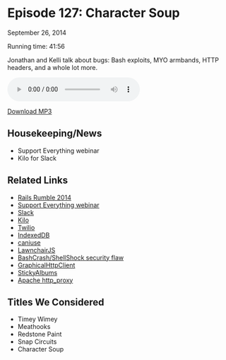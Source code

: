 Episode 127: Character Soup
====
September 26, 2014

Running time: 41:56

Jonathan and Kelli talk about bugs: Bash exploits, MYO armbands, HTTP headers, and a whole lot more.

<audio preload="auto" controls>
    <source src="https://s3.amazonaws.com/nitch/Episode_127_Character_Soup.mp3" type="audio/mpeg" />
    <source src="https://s3.amazonaws.com/nitch/Episode_127_Character_Soup.ogg" type="audio/ogg" />
    Your browser does not support HTML5 audio. Please download the episode using the link below.
</audio>

[Download MP3](https://s3.amazonaws.com/nitch/Episode_127_Character_Soup.mp3 "Episode 127: Character Soup")

## Housekeeping/News

* Support Everything webinar
* Kilo for Slack

## Related Links

* [Rails Rumble 2014](http://railsrumble.com/ "2014 Rails Rumble")
* [Support Everything webinar](http://www.oreilly.com/pub/e/3182)
* [Slack](http://slack.com)
* [Kilo](http://getkilo.com)
* [Twilio](http://twilio.com)
* [IndexedDB](https://developer.mozilla.org/en-US/docs/Web/API/IndexedDB_API "IndexedDB - Web API Interfaces | MDN")
* [caniuse](http://caniuse.com/ "Can I use... Support tables for HTML5, CSS3, etc")
* [LawnchairJS](http://brian.io/lawnchair/ "Lawnchair: Simple JSON Storage")
* [BashCrash/ShellShock security flaw](http://qz.com/271405/this-is-how-the-shell-shock-bug-imperils-the-whole-internet/)
* [GraphicalHttpClient](https://itunes.apple.com/us/app/graphicalhttpclient/id433095876?mt=12)
* [StickyAlbums](http://stickyalbums.com)
* [Apache http_proxy](http://httpd.apache.org/docs/2.2/mod/mod_proxy.html "mod_proxy - Apache HTTP Server Version 2.2")

## Titles We Considered

* Timey Wimey
* Meathooks
* Redstone Paint
* Snap Circuits
* Character Soup